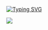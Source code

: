 

<!--   my-ticker -->   
[![Typing SVG](https://readme-typing-svg.herokuapp.com?font=Fira+Code&weight=600&size=23&pause=1503&width=435&lines=Hi+there+%F0%9F%91%8B%2C+I+am+Yadhukrishnan;Welcome+to+My+Profile+%F0%9F%A4%96;Cyber+Security+Enthusiast+%F0%9F%A7%91%E2%80%8D%F0%9F%92%BB;Web+Security+%E2%9A%99%EF%B8%8F%F0%9F%91%A8%E2%80%8D%F0%9F%92%BB+;Penetration+Testing+%E2%9A%99%EF%B8%8F+;Microcontrollers+%E2%9D%A4%EF%B8%8F)](https://git.io/typing-svg)


![](https://komarev.com/ghpvc/?username=yadhumanikandan&style=flat-square)

<!--
**yadhumanikandan/yadhumanikandan** is a ✨ _special_ ✨ repository because its `README.md` (this file) appears on your GitHub profile.

Here are some ideas to get you started:

- 🔭 I’m currently working on ...
- 🌱 I’m currently learning ...
- 👯 I’m looking to collaborate on ...
- 🤔 I’m looking for help with ...
- 💬 Ask me about ...
- 📫 How to reach me: ...
- 😄 Pronouns: ...
- ⚡ Fun fact: ...
-->
